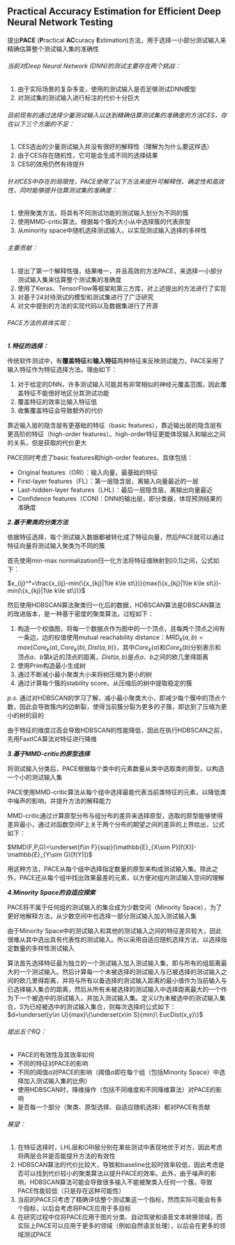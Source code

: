 ## Practical Accuracy Estimation for Efficient Deep Neural Network Testing

提出**PACE** (**P**ractical **AC**curacy **E**stimation)方法，用于选择一小部分测试输入来精确估算整个测试输入集的准确性

###### 当前对Deep Neural Network (DNN)的测试主要存在两个挑战：

1. 由于实际场景的复杂多变，使用的测试输入是否足够测试DNN模型
2. 对测试集的测试输入进行标注的代价十分巨大

###### 目前现有的通过选择少量测试输入以达到精确估算测试集的准确度的方法CES，存在以下三个方面的不足：

1. CES选出的少量测试输入并没有很好的解释性（理解为为什么要这样选）
2. 由于CES存在随机性，它可能会生成不同的选择结果
3. CES的效用仍然有待提升

###### 针对CES中存在的局限性，PACE使用了以下方法来提升可解释性、确定性和高效性，同时能够提升估算测试集的准确度：

1. 使用聚类方法，将具有不同测试功能的测试输入划分为不同的簇
2. 使用MMD-critic算法，根据每个簇的大小从中选择簇的代表原型
3. 从minority space中随机选择测试输入，以实现测试输入选择的多样性

###### 主要贡献：

1. 提出了第一个解释性强，结果唯一，并且高效的方法PACE，来选择一小部分测试输入集来估算整个测试集的准确度
2. 使用了Keras、TensorFlow等框架和第三方库，对上述提出的方法进行了实现
3. 对基于24对待测试的模型和测试集进行了广泛研究
4. 对文中提到的方法的实现代码以及数据集进行了开源

###### PACE方法的具体实现：

***1.特征的选择：***

传统软件测试中，有**覆盖特征**和**输入特征**两种特征来反映测试能力，PACE采用了输入特征作为特征选择方法。理由如下：

1. 对于给定的DNN，许多测试输入可能具有非常相似的神经元覆盖范围，因此覆盖特征不能很好地区分其测试功能
2. 覆盖特征的效率比输入特征低
3. 收集覆盖特征会导致额外的代价

靠近输入层的隐含层有更基础的特征（basic features），靠近输出层的隐含层有更高阶的特征（high-order features）。high-order特征更能体现输入和输出之间的关系，但是获取的代价更大

PACE同时考虑了basic features和high-order features，具体包括：

* Original features（ORI）：输入向量，最基础的特征
* First-layer features（FL）：第一层隐含层，离输入向量最近的一层
* Last-hidden-layer features（LHL）：最后一层隐含层，离输出向量最近
* Confidence features（CON)：DNN的输出层，即分类器，体现预测结果的准确度

***2.基于聚类的分类方法***

依据特征选择，每个测试输入数据都被转化成了特征向量，然后PACE就可以通过特征向量将测试输入聚类为不同的簇

首先使用min-max normalization归一化方法将特征值映射到[0,1]之间，公式如下：

$x_{ij}^*=\frac{x_{ij}-min(\{x_{kj}|1\le k\le st\})}{max(\{x_{kj}|1\le k\le st\})-min(\{x_{kj}|1\le k\le st\})}$

然后使用HDBSCAN算法聚类归一化后的数据，HDBSCAN算法是DBSCAN算法的改进版本，是一种基于密度的聚类算法，过程如下：

1. 构造一个权值图，将每一个数据点作为图中的一个顶点，且每两个顶点之间有一条边，边的权值使用mutual reachability distance：$MRD_k(a,b)=max\{Core_k(a),Core_k(b),Dist(a,b)\}$，其中$Core_k(a)$和$Core_k(b)$分别表示和顶点$a$、$b$第$k$近的顶点的距离，$Dist(a,b)$是点$a$、$b$之间的欧几里得距离
2. 使用Prim构造最小生成树
3. 通过不断减小最小聚类大小来将树压缩为更小的树
4. 通过计算每个簇的stability score，从压缩后的树中提取稳定的簇

$p.s.$ 通过对HDBSCAN的学习了解，减小最小聚类大小，即减少每个簇中的顶点个数，因此会导致簇内的边断裂，使得当前簇分裂为更多的子簇，即达到了压缩为更小的树的目的

由于特征的维度过高会导致HDBSCAN的性能降低，因此在执行HDBSCAN之前，先用FastICA算法对特征进行降维

***3.基于MMD-critic的原型选择***

将测试输入分类后，PACE根据每个类中的元素数量从类中选取类的原型，以构造一个小的测试输入集

PACE使用MMD-critic算法从每个组中选择最能代表当前类特征的元素，以降低类中噪声的影响，并提升方法的解释能力

MMD-critic通过计算原型分布与组分布的差异来选择原型，选取的原型能够使得差异最小，通过对函数空间$F$上关于两个分布的期望之间的差异的上界给出，公式如下：

$MMD(F,P,G)=\underset{f\in F}{sup}(\mathbb{E}_{X\sim P}[f(X)]-\mathbb{E}_{Y\sim G}[f(Y)])$

用这种方法，PACE从每个组中选择指定数量的原型来构成测试输入集。除此之外，PACE还从每个组中找出效果最差的元素，以方便对组内测试输入空间的理解

***4.Minority Space的自适应探索***

PACE将不属于任何组的测试输入的集合成为少数空间（Minority Space），为了更好地解释方法，从少数空间中也选择一部分测试输入加入测试输入集

由于Minority Space中的测试输入和其他的测试输入之间的特征差异较大，因此很难从其中选出具有代表性的测试输入。所以采用自适应随机选择方法，以选择指定数量的多样性测试输入

算法首先选择特征最为独立的一个测试输入加入测试输入集，即与所有的组距离最大的一个测试输入。然后计算每一个未被选择的测试输入与已被选择的测试输入之间的欧几里得距离，并将与所有以备选择的测试输入距离的最小值作为当前输入与已选择输入集合的距离，然后从所有未被选择的测试输入中选择距离最大的一个作为下一个被选中的测试输入，并加入测试输入集。定义$U$为未被选中的测试输入集合，$S$为已经被选中的测试输入集合，则每次选择的公式如下：$d=\underset{y\in U}{max}\{\underset{x\in S}{min}\ EucDist(x,y)\}$

###### 提出五个RQ：

* PACE的有效性及其效率如何
* 不同的特征对PACE的影响
* 不同的阈值$\alpha$对PACE的影响（阈值$\alpha$即在每个组（包括Minority Space）中选择加入测试输入集的比例）
* 使用HDBSCAN时，降维操作（包括不同维度和不同降维算法）对PACE的影响
* 是否每一个部分（聚类、原型选择、自适应随机选择）都对PACE有贡献

###### 展望：

1. 在特征选择时，LHL层和ORI层分别在某些测试中表现地优于对方，因此考虑将两层合并是否能提升方法的有效性
2. HDBSCAN算法的代价比较大，导致和baseline比较时效率较低，因此考虑是否可以找到代价较小的聚类算法以提升PACE的效率。此外，由于噪声的影响，HDBSCAN算法可能会导致很多输入不能被聚类入任何一个簇，导致PACE性能较低（只是存在这种可能性）
3. 当前的PACE只考虑了精确评估整个测试集这一个指标，然而实际可能会有多个指标，以后会考虑将PACE应用于多目标
4. 在研究过程中仅将PACE应用于图片分类、自动驾驶和语音文本转换领域，而实际上PACE可以应用于更多的领域（例如自然语言处理），以后会在更多的领域测试PACE



